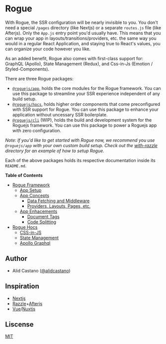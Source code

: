 # Rogue

With Rogue, the SSR configuration will be nearly invisible to you. You don't need a special `/pages` directory (like Nextjs) or a separate `routes.js` file (like Afterjs). Only the `App.js` entry point you'd usually have. This means that you can wrap your app in layouts/transitions/providers, etc. the same way you would in a regular React Application, and staying true to React's values, you can organize your code however you like.

As an added benefit, Rogue also comes with first-class support for: GraphQL (Apollo), State Management (Redux), and Css-in-Js (Emotion / Styled-Components).

There are three Rogue packages:

- [`@roguejs/app`](https://github.com/alidcastano/rogue.js/tree/master/packages/rogue-app), holds the core modules for the Rogue framework. You can use this package to streamline your SSR experience independent of any build setup.
- [`@roguejs/hocs`](https://github.com/alidcastano/rogue.js/tree/master/packages/rogue-hocs), holds
higher order components that come preconfigured with SSR support for Rogue. You can use this package to enhance your application without uncessary SSR boilerplate.
- [`@roguejs/cli`](https://github.com/alidcastano/rogue.js/tree/master/packages/rogue-cli) (WIP), holds the build and development system for the Roguejs framework. You can use this package to power a Roguejs app with zero configuration.

*Note: If you'd like to get started with Rogue now, we recommend you use `@roguejs/app` with your own custom build setup. Check out the [with-razzle](https://github.com/alidcastano/rogue.js/tree/master/examples/with-razzle) directory for an example of how to setup Rogue.*

Each of the above packages holds its respective documentation inside its `README.md`.

**Table of Contents**
- [Rogue Framework](https://github.com/alidcastano/rogue.js/tree/master/packages/rogue-app)
  - [App Setup](https://github.com/alidcastano/rogue.js/tree/master/packages/rogue-app#app-setup)
  - [App Concepts](https://github.com/alidcastano/rogue.js/tree/master/packages/rogue-app#app-concepts)
    - [Data Fetching and Middleware](https://github.com/alidcastano/rogue.js/tree/master/packages/rogue-app#data-fetching-and-middleware)
    - [Providers, Layouts, Pages, etc.](https://github.com/alidcastano/rogue.js/tree/master/packages/rogue-app#providers-layouts-pages-etc)
  - [App Enhacements](https://github.com/alidcastano/rogue.js/tree/master/packages/rogue-app#app-enhancements)
    - [Document Tags](https://github.com/alidcastano/rogue.js/tree/master/packages/rogue-app#document-tags)
    - [Code Splitting](https://github.com/alidcastano/rogue.js/tree/master/packages/rogue-app#document-tags)
- [Rogue Hocs](https://github.com/alidcastano/rogue.js/tree/master/packages/rogue-hocs)
  - [CSS-in-JS](https://github.com/alidcastano/rogue.js/tree/master/packages/rogue-hocs#css-in-js)
  - [State Management](https://github.com/alidcastano/rogue.js/tree/master/packages/rogue-hocs#state-management)
  - [Apollo Graphql](https://github.com/alidcastano/rogue.js/tree/master/packages/rogue-hocs#apollo-graphql)

## Author

- Alid Castano ([@alidcastano](https://twitter.com/alidcastano))

## Inspiration

- [Nextjs](https://github.com/zeit/next.js/)
- [Razzle](https://github.com/jaredpalmer/razzle)+[Afterjs](https://github.com/jaredpalmer/after.js)
- [Vue](https://github.com/vuejs/vue)/[Nuxtjs](https://github.com/nuxt/nuxt.js)

## Liscense

[MIT](/LICENSE.md)
